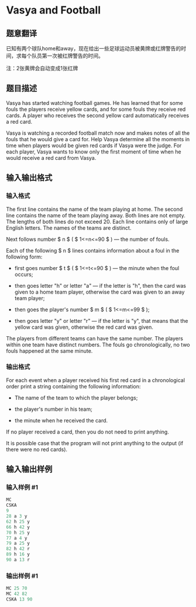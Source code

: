 # Vasya and Football

## 题意翻译

已知有两个球队home和away，现在给出一些足球运动员被黄牌或红牌警告的时间，求每个队员第一次被红牌警告的时间。

注：2张黄牌会自动变成1张红牌

## 题目描述

Vasya has started watching football games. He has learned that for some fouls the players receive yellow cards, and for some fouls they receive red cards. A player who receives the second yellow card automatically receives a red card.

Vasya is watching a recorded football match now and makes notes of all the fouls that he would give a card for. Help Vasya determine all the moments in time when players would be given red cards if Vasya were the judge. For each player, Vasya wants to know only the first moment of time when he would receive a red card from Vasya.

## 输入输出格式

### 输入格式

The first line contains the name of the team playing at home. The second line contains the name of the team playing away. Both lines are not empty. The lengths of both lines do not exceed 20. Each line contains only of large English letters. The names of the teams are distinct.

Next follows number $ n $ ( $ 1<=n<=90 $ ) — the number of fouls.

Each of the following $ n $ lines contains information about a foul in the following form:

- first goes number $ t $ ( $ 1<=t<=90 $ ) — the minute when the foul occurs;

- then goes letter "h" or letter "a" — if the letter is "h", then the card was given to a home team player, otherwise the card was given to an away team player;

- then goes the player's number $ m $ ( $ 1<=m<=99 $ );

- then goes letter "y" or letter "r" — if the letter is "y", that means that the yellow card was given, otherwise the red card was given.

The players from different teams can have the same number. The players within one team have distinct numbers. The fouls go chronologically, no two fouls happened at the same minute.

### 输出格式

For each event when a player received his first red card in a chronological order print a string containing the following information:

- The name of the team to which the player belongs;

- the player's number in his team;

- the minute when he received the card.

If no player received a card, then you do not need to print anything.

It is possible case that the program will not print anything to the output (if there were no red cards).

## 输入输出样例

### 输入样例 #1

```cpp
MC
CSKA
9
28 a 3 y
62 h 25 y
66 h 42 y
70 h 25 y
77 a 4 y
79 a 25 y
82 h 42 r
89 h 16 y
90 a 13 r

```
### 输出样例 #1

```cpp
MC 25 70
MC 42 82
CSKA 13 90

```
